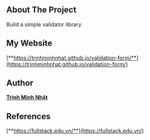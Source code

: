 ## About The Project
Build a simple validator library

## My Website
[**https://trinhminhnhat.github.io/validation-form/**](https://trinhminhnhat.github.io/validation-form/)

## Author
[**Trịnh Minh Nhật**](https://github.com/trinhminhnhat)

## References
[**https://fullstack.edu.vn/**](https://fullstack.edu.vn/)
